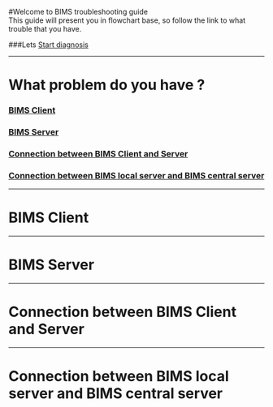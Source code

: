 #Welcome to BIMS troubleshooting guide  
This guide will present you in flowchart base, so follow the link to what trouble that you have.

###Lets [Start diagnosis](#what-problem-do-you-have)
    
   
  
-----


# What problem do you have ?

### [BIMS Client](#bims-client ) 

### [BIMS Server](#bims-server)

### [Connection between BIMS Client and Server](#connection-between-bims-client-and-server)

### [Connection between BIMS local server and BIMS central server](#connection-between-bims-local-server-and-bims-central-server)


------


# BIMS Client 


------


# BIMS Server 



------


# Connection between BIMS Client and Server 



------


# Connection between BIMS local server and BIMS central server 